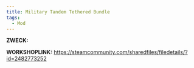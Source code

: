 ```yaml
---
title: Military Tandem Tethered Bundle
tags:
  - Mod
---
```

**ZWECK:** 

**WORKSHOPLINK:** https://steamcommunity.com/sharedfiles/filedetails/?id=2482773252
 <script src="https://www.steamwidgets.net/api/resource/query?type=js&module=workshop&version=v1"></script>
<steam-workshop itemid="2482773252"></steam-workshop>